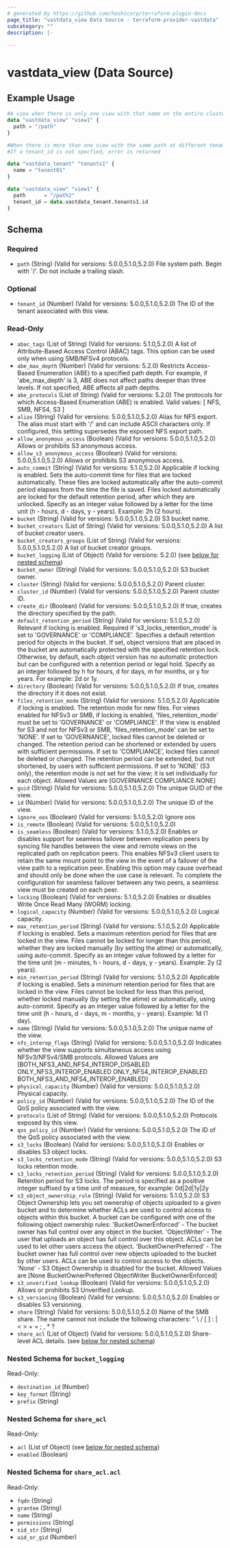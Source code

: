 ```yaml
---
# generated by https://github.com/hashicorp/terraform-plugin-docs
page_title: "vastdata_view Data Source - terraform-provider-vastdata"
subcategory: ""
description: |-
  
---
```


# vastdata_view (Data Source)



## Example Usage

```terraform
#A view when there is only one view with that name on the entire cluster
data "vastdata_view" "view1" {
  path = "/path"
}

#When there is more than one view with the same path at differant tenants
#If a tenant_id is not specfied, error is returned

data "vastdata_tenant" "tenants1" {
  name = "tenant01"
}

data "vastdata_view" "view1" {
  path      = "/path2"
  tenant_id = data.vastdata_tenant.tenants1.id
}
```

<!-- schema generated by tfplugindocs -->
## Schema

### Required

- `path` (String) (Valid for versions: 5.0.0,5.1.0,5.2.0) File system path. Begin with '/'. Do not include a trailing slash.

### Optional

- `tenant_id` (Number) (Valid for versions: 5.0.0,5.1.0,5.2.0) The ID of the tenant associated with this view.

### Read-Only

- `abac_tags` (List of String) (Valid for versions: 5.1.0,5.2.0) A list of Attribute-Based Access Control (ABAC) tags. This option can be used only when using SMB/NFSv4 protocols.
- `abe_max_depth` (Number) (Valid for versions: 5.2.0) Restricts Access-Based Enumeration (ABE) to a specified path depth. For example, if 'abe_max_depth' is 3, ABE does not affect paths deeper than three levels. If not specified, ABE affects all path depths.
- `abe_protocols` (List of String) (Valid for versions: 5.2.0) The protocols for which Access-Based Enumeration (ABE) is enabled. Valid values: [ NFS, SMB, NFS4, S3 ]
- `alias` (String) (Valid for versions: 5.0.0,5.1.0,5.2.0) Alias for NFS export. The alias must start with '/' and can include ASCII characters only. If configured, this setting supersedes the exposed NFS export path.
- `allow_anonymous_access` (Boolean) (Valid for versions: 5.0.0,5.1.0,5.2.0) Allows or prohibits S3 anonymous access.
- `allow_s3_anonymous_access` (Boolean) (Valid for versions: 5.0.0,5.1.0,5.2.0) Allows or prohibits S3 anonymous access.
- `auto_commit` (String) (Valid for versions: 5.1.0,5.2.0) Applicable if locking is enabled. Sets the auto-commit time for files that are locked automatically. These files are locked automatically after the auto-commit period elapses from the time the file is saved. Files locked automatically are locked for the default retention period, after which they are unlocked. Specify as an integer value followed by a letter for the time unit (h - hours, d - days, y - years). Example: 2h (2 hours).
- `bucket` (String) (Valid for versions: 5.0.0,5.1.0,5.2.0) S3 bucket name.
- `bucket_creators` (List of String) (Valid for versions: 5.0.0,5.1.0,5.2.0) A list of bucket creator users.
- `bucket_creators_groups` (List of String) (Valid for versions: 5.0.0,5.1.0,5.2.0) A list of bucket creator groups.
- `bucket_logging` (List of Object) (Valid for versions: 5.2.0) (see [below for nested schema](#nestedatt--bucket_logging))
- `bucket_owner` (String) (Valid for versions: 5.0.0,5.1.0,5.2.0) S3 bucket owner.
- `cluster` (String) (Valid for versions: 5.0.0,5.1.0,5.2.0) Parent cluster.
- `cluster_id` (Number) (Valid for versions: 5.0.0,5.1.0,5.2.0) Parent cluster ID.
- `create_dir` (Boolean) (Valid for versions: 5.0.0,5.1.0,5.2.0) If true, creates the directory specified by the path.
- `default_retention_period` (String) (Valid for versions: 5.1.0,5.2.0) Relevant if locking is enabled. Required if 's3_locks_retention_mode' is set to 'GOVERNANCE' or 'COMPLIANCE'. Specifies a default retention period for objects in the bucket. If set, object versions that are placed in the bucket are automatically protected with the specified retention lock. Otherwise, by default, each object version has no automatic protection but can be configured with a retention period or legal hold. Specify as an integer followed by h for hours, d for days, m for months, or y for years. For example: 2d or 1y.
- `directory` (Boolean) (Valid for versions: 5.0.0,5.1.0,5.2.0) If true, creates the directory if it does not exist.
- `files_retention_mode` (String) (Valid for versions: 5.1.0,5.2.0) Applicable if locking is enabled. The retention mode for new files. For views enabled for NFSv3 or SMB, if locking is enabled, 'files_retention_mode' must be set to 'GOVERNANCE' or 'COMPLIANCE'. If the view is enabled for S3 and not for NFSv3 or SMB, 'files_retention_mode' can be set to 'NONE'. If set to 'GOVERNANCE', locked files cannot be deleted or changed. The retention period can be shortened or extended by users with sufficient permissions. If set to 'COMPLIANCE', locked files cannot be deleted or changed. The retention period can be extended, but not shortened, by users with sufficient permissions. If set to 'NONE' (S3 only), the retention mode is not set for the view; it is set individually for each object. Allowed Values are [GOVERNANCE COMPLIANCE NONE]
- `guid` (String) (Valid for versions: 5.0.0,5.1.0,5.2.0) The unique GUID of the view.
- `id` (Number) (Valid for versions: 5.0.0,5.1.0,5.2.0) The unique ID of the view.
- `ignore_oos` (Boolean) (Valid for versions: 5.1.0,5.2.0) Ignore oos
- `is_remote` (Boolean) (Valid for versions: 5.0.0,5.1.0,5.2.0)
- `is_seamless` (Boolean) (Valid for versions: 5.1.0,5.2.0) Enables or disables support for  seamless failover between replication peers by syncing file handles between the view and remote views on the replicated path on replication peers. This enables NFSv3 client users to retain the same mount point to the view in the event of a failover of the view path to a replication peer. Enabling this option may cause overhead and should only be done when the use case is relevant. To complete the configuration for seamless failover between any two peers, a seamless view must be created on each peer.
- `locking` (Boolean) (Valid for versions: 5.1.0,5.2.0) Enables or disables Write Once Read Many (WORM) locking.
- `logical_capacity` (Number) (Valid for versions: 5.0.0,5.1.0,5.2.0) Logical capacity.
- `max_retention_period` (String) (Valid for versions: 5.1.0,5.2.0) Applicable if locking is enabled. Sets a maximum retention period for files that are locked in the view. Files cannot be locked for longer than this period, whether they are locked manually (by setting the atime) or automatically, using auto-commit. Specify as an integer value followed by a letter for the time unit (m - minutes, h - hours, d - days, y - years). Example: 2y (2 years).
- `min_retention_period` (String) (Valid for versions: 5.1.0,5.2.0) Applicable if locking is enabled. Sets a minimum retention period for files that are locked in the view. Files cannot be locked for less than this period, whether locked manually (by setting the atime) or automatically, using auto-commit. Specify as an integer value followed by a letter for the time unit (h - hours, d - days, m - months, y - years). Example: 1d (1 day).
- `name` (String) (Valid for versions: 5.0.0,5.1.0,5.2.0) The unique name of the view.
- `nfs_interop_flags` (String) (Valid for versions: 5.0.0,5.1.0,5.2.0) Indicates whether the view supports simultaneous access using NFSv3/NFSv4/SMB protocols. Allowed Values are [BOTH_NFS3_AND_NFS4_INTEROP_DISABLED ONLY_NFS3_INTEROP_ENABLED ONLY_NFS4_INTEROP_ENABLED BOTH_NFS3_AND_NFS4_INTEROP_ENABLED]
- `physical_capacity` (Number) (Valid for versions: 5.0.0,5.1.0,5.2.0) Physical capacity.
- `policy_id` (Number) (Valid for versions: 5.0.0,5.1.0,5.2.0) The ID of the QoS policy associated with the view.
- `protocols` (List of String) (Valid for versions: 5.0.0,5.1.0,5.2.0) Protocols exposed by this view.
- `qos_policy_id` (Number) (Valid for versions: 5.0.0,5.1.0,5.2.0) The ID of the QoS policy associated with the view.
- `s3_locks` (Boolean) (Valid for versions: 5.0.0,5.1.0,5.2.0) Enables or disables S3 object locks.
- `s3_locks_retention_mode` (String) (Valid for versions: 5.0.0,5.1.0,5.2.0) S3 locks retention mode.
- `s3_locks_retention_period` (String) (Valid for versions: 5.0.0,5.1.0,5.2.0) Retention period for S3 locks. The period is specified as a positive integer suffixed by a time unit of measure, for example: 0d|2d|1y|2y
- `s3_object_ownership_rule` (String) (Valid for versions: 5.1.0,5.2.0) S3 Object Ownership lets you set ownership of objects uploaded to a given bucket and to determine whether ACLs are used to control access to objects within this bucket. A bucket can be configured with one of the following object ownership rules: 'BucketOwnerEnforced' - The bucket owner has full control over any object in the bucket. 'ObjectWriter' - The user that uploads an object has full control over this object. ACLs can be used to let other users access the object. 'BucketOwnerPreferred' - The bucket owner has full control over new objects uploaded to the bucket by other users. ACLs can be used to control access to the objects. 'None' - S3 Object Ownership is disabled for the bucket. Allowed Values are [None BucketOwnerPreferred ObjectWriter BucketOwnerEnforced]
- `s3_unverified_lookup` (Boolean) (Valid for versions: 5.0.0,5.1.0,5.2.0) Allows or prohibits S3 Unverified Lookup.
- `s3_versioning` (Boolean) (Valid for versions: 5.0.0,5.1.0,5.2.0) Enables or disables S3 versioning.
- `share` (String) (Valid for versions: 5.0.0,5.1.0,5.2.0) Name of the SMB share. The name cannot not include the following characters: " \ / [ ] : | < > + = ; , * ?
- `share_acl` (List of Object) (Valid for versions: 5.0.0,5.1.0,5.2.0) Share-level ACL details. (see [below for nested schema](#nestedatt--share_acl))

<a id="nestedatt--bucket_logging"></a>
### Nested Schema for `bucket_logging`

Read-Only:

- `destination_id` (Number)
- `key_format` (String)
- `prefix` (String)


<a id="nestedatt--share_acl"></a>
### Nested Schema for `share_acl`

Read-Only:

- `acl` (List of Object) (see [below for nested schema](#nestedobjatt--share_acl--acl))
- `enabled` (Boolean)

<a id="nestedobjatt--share_acl--acl"></a>
### Nested Schema for `share_acl.acl`

Read-Only:

- `fqdn` (String)
- `grantee` (String)
- `name` (String)
- `permissions` (String)
- `sid_str` (String)
- `uid_or_gid` (Number)
